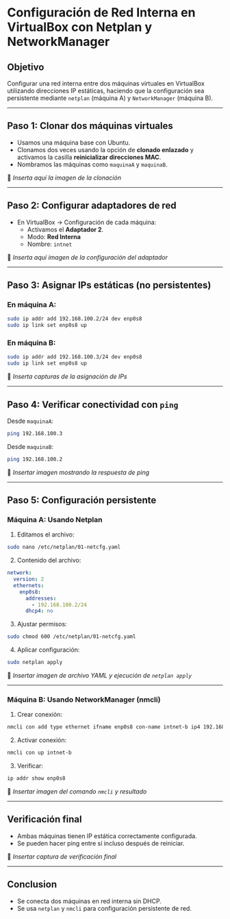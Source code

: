 
#  Configuración de Red Interna en VirtualBox con Netplan y NetworkManager

## Objetivo

Configurar una red interna entre dos máquinas virtuales en VirtualBox utilizando direcciones IP estáticas, haciendo que la configuración sea persistente mediante `netplan` (máquina A) y `NetworkManager` (máquina B).

---

##  Paso 1: Clonar dos máquinas virtuales

- Usamos una máquina base con Ubuntu.
- Clonamos dos veces usando la opción de **clonado enlazado** y activamos la casilla **reinicializar direcciones MAC**.
- Nombramos las máquinas como `maquinaA` y `maquinaB`.

📸 _Inserta aquí la imagen de la clonación_

---

## Paso 2: Configurar adaptadores de red

- En VirtualBox → Configuración de cada máquina:
  - Activamos el **Adaptador 2**.
  - Modo: **Red Interna**
  - Nombre: `intnet`

📸 _Inserta aquí imagen de la configuración del adaptador_

---

## Paso 3: Asignar IPs estáticas (no persistentes)

### En máquina A:
```bash
sudo ip addr add 192.168.100.2/24 dev enp0s8
sudo ip link set enp0s8 up
```

### En máquina B:
```bash
sudo ip addr add 192.168.100.3/24 dev enp0s8
sudo ip link set enp0s8 up
```

📸 _Inserta capturas de la asignación de IPs_

---

##  Paso 4: Verificar conectividad con `ping`

Desde `maquinaA`:
```bash
ping 192.168.100.3
```

Desde `maquinaB`:
```bash
ping 192.168.100.2
```

📸 _Insertar imagen mostrando la respuesta de ping_

---

##  Paso 5: Configuración persistente

###  Máquina A: Usando **Netplan**

1. Editamos el archivo:
```bash
sudo nano /etc/netplan/01-netcfg.yaml
```

2. Contenido del archivo:
```yaml
network:
  version: 2
  ethernets:
    enp0s8:
      addresses:
        - 192.168.100.2/24
      dhcp4: no
```

3. Ajustar permisos:
```bash
sudo chmod 600 /etc/netplan/01-netcfg.yaml
```

4. Aplicar configuración:
```bash
sudo netplan apply
```

📸 _Insertar imagen de archivo YAML y ejecución de `netplan apply`_

---

###  Máquina B: Usando **NetworkManager (nmcli)**

1. Crear conexión:
```bash
nmcli con add type ethernet ifname enp0s8 con-name intnet-b ip4 192.168.100.3/24
```

2. Activar conexión:
```bash
nmcli con up intnet-b
```

3. Verificar:
```bash
ip addr show enp0s8
```

📸 _Insertar imagen del comando `nmcli` y resultado_

---

##  Verificación final

- Ambas máquinas tienen IP estática correctamente configurada.
- Se pueden hacer ping entre sí incluso después de reiniciar.

📸 _Insertar captura de verificación final_

---

## Conclusion

- Se conecta dos máquinas en red interna sin DHCP.
- Se usa `netplan` y `nmcli` para configuración persistente de red.
